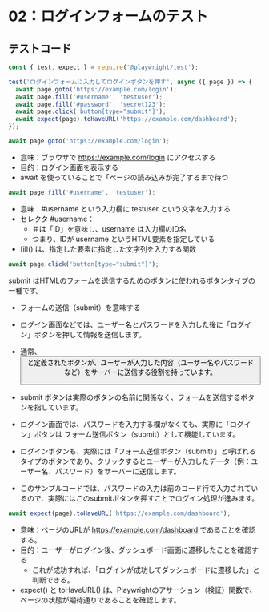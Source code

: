 # 02：ログインフォームのテスト

## テストコード

```js
const { test, expect } = require('@playwright/test');

test('ログインフォームに入力してログインボタンを押す', async ({ page }) => {
  await page.goto('https://example.com/login');
  await page.fill('#username', 'testuser');
  await page.fill('#password', 'secret123');
  await page.click('button[type="submit"]');
  await expect(page).toHaveURL('https://example.com/dashboard');
});
```

```js
await page.goto('https://example.com/login');
```

- 意味：ブラウザで https://example.com/login にアクセスする
- 目的：ログイン画面を表示する
- await を使っていることで「ページの読み込みが完了するまで待つ

```js
await page.fill('#username', 'testuser');
```

- 意味：#username という入力欄に testuser という文字を入力する
- セレクタ #username：
    - ＃は「ID」を意味し、username は入力欄のID名
    - つまり、IDが username というHTML要素を指定している
- fill() は、指定した要素に指定した文字列を入力する関数

```js
await page.click('button[type="submit"]');
```

submit はHTMLのフォームを送信するためのボタンに使われるボタンタイプの一種です。
- フォームの送信（submit）を意味する
- ログイン画面などでは、ユーザー名とパスワードを入力した後に「ログイン」ボタンを押して情報を送信します。
- 通常、<button type="submit"> と定義されたボタンが、ユーザーが入力した内容（ユーザー名やパスワードなど）をサーバーに送信する役割を持っています。

- submit ボタンは実際のボタンの名前に関係なく、フォームを送信するボタンを指しています。
- ログイン画面では、パスワードを入力する欄がなくても、実際に「ログイン」ボタンは フォーム送信ボタン（submit）として機能しています。

- ログインボタンも、実際には「フォーム送信ボタン（submit）」と呼ばれるタイプのボタンであり、クリックするとユーザーが入力したデータ（例：ユーザー名、パスワード）をサーバーに送信します。
- このサンプルコードでは、パスワードの入力は前のコード行で入力されているので、実際にはこのsubmitボタンを押すことでログイン処理が進みます。

```js
await expect(page).toHaveURL('https://example.com/dashboard');
```

- 意味：ページのURLが https://example.com/dashboard であることを確認する。
- 目的：ユーザーがログイン後、ダッシュボード画面に遷移したことを確認する
    - これが成功すれば、「ログインが成功してダッシュボードに遷移した」と判断できる。
- expect() と toHaveURL() は、Playwrightのアサーション（検証）関数で、ページの状態が期待通りであることを確認します。
